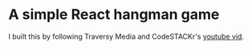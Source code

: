 # A simple React hangman game

I built this by following Traversy Media and CodeSTACKr's [youtube vid](https://www.youtube.com/watch?v=jj0W8tYX_q8). 
